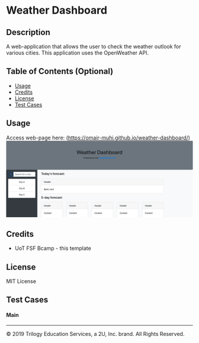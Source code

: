 # Weather Dashboard

## Description 
A web-application that allows the user to check the weather outlook for various cities. This application uses the OpenWeather API.

## Table of Contents (Optional)

* [Usage](#usage)
* [Credits](#credits)
* [License](#license)
* [Test Cases](#test-cases)

## Usage 

Access web-page here: (https://omair-muhi.github.io/weather-dashboard/)
![Weather-dashboard main screen!](./assets/images/main-screen.png)

## Credits

* UoT FSF Bcamp - this template

## License

MIT License

## Test Cases
#### Main

---
© 2019 Trilogy Education Services, a 2U, Inc. brand. All Rights Reserved.
